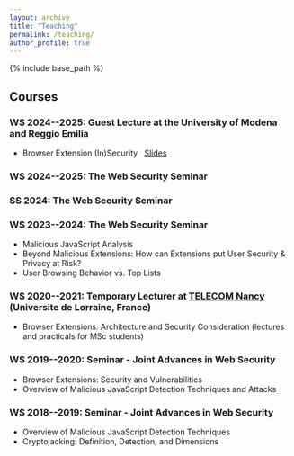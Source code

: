 ```yaml
---
layout: archive
title: "Teaching"
permalink: /teaching/
author_profile: true
---
```


{% include base_path %}

## Courses

### WS 2024--2025: Guest Lecture at the University of Modena and Reggio Emilia
* Browser Extension (In)Security &nbsp; [Slides](https://aurore54f.github.io/papers/fass2024browserextensions-modena.talk.pdf)

### WS 2024--2025: The Web Security Seminar

### SS 2024: The Web Security Seminar

### WS 2023--2024: The Web Security Seminar
* Malicious JavaScript Analysis
* Beyond Malicious Extensions: How can Extensions put User Security \& Privacy at Risk?
* User Browsing Behavior vs. Top Lists

### WS 2020--2021: Temporary Lecturer at [TELECOM Nancy](http://telecomnancy.univ-lorraine.fr/en) (Universite de Lorraine, France)
* Browser Extensions: Architecture and Security Consideration (lectures and practicals for MSc students)

### WS 2019--2020: Seminar - Joint Advances in Web Security
* Browser Extensions: Security and Vulnerabilities
* Overview of Malicious JavaScript Detection Techniques and Attacks

### WS 2018--2019: Seminar - Joint Advances in Web Security
* Overview of Malicious JavaScript Detection Techniques
* Cryptojacking: Definition, Detection, and Dimensions
